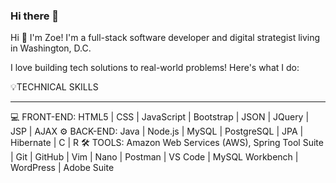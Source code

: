 ### Hi there 👋

Hi 👋 I'm Zoe! I'm a full-stack software developer and digital strategist living in Washington, D.C. 

I love building tech solutions to real-world problems! Here's what I do:

💡TECHNICAL SKILLS
___________________________________________________________
💻 FRONT-END: HTML5 | CSS | JavaScript | Bootstrap | JSON | JQuery | JSP | AJAX
⚙️ BACK-END: Java | Node.js | MySQL | PostgreSQL | JPA | Hibernate | C | R
🛠 TOOLS: Amazon Web Services (AWS), Spring Tool Suite | Git | GitHub | Vim | Nano | Postman | VS Code | MySQL Workbench | WordPress | Adobe Suite

<!--
**zking63/zking63** is a ✨ _special_ ✨ repository because its `README.md` (this file) appears on your GitHub profile.

Here are some ideas to get you started:

- 🔭 I’m currently working on ...
- 🌱 I’m currently learning ...
- 👯 I’m looking to collaborate on ...
- 🤔 I’m looking for help with ...
- 💬 Ask me about ...
- 📫 How to reach me: ...
- 😄 Pronouns: She/Her
- ⚡ Fun fact: ...
-->
